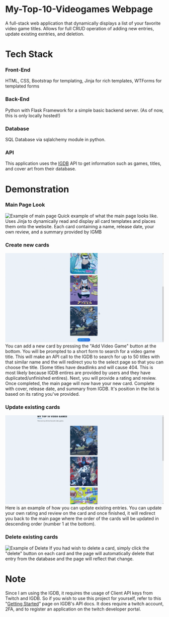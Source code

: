 # My-Top-10-Videogames Webpage

 A full-stack web application that dynamically displays a list of your favorite video game titles. Allows for full CRUD operation of adding new entries, update existing exntries, and deletion.

# Tech Stack

### Front-End

HTML, CSS, Bootstrap for templating, Jinja for rich templates, WTForms for templated forms

### Back-End

Python with Flask Framework for a simple basic backend server. (As of now, this is only locally hosted!)

### Database

SQL Database via sqlalchemy module in python.

### API

This application uses the [IGDB](https://www.igdb.com/) API to get information such as games, titles, and cover art from their database. 


# Demonstration
### Main Page Look
![Example of main page](https://github.com/rinriukato/My-Top-10-Videogames-Webpage/blob/main/sample-images/main-page-example.gif)
Quick example of what the main page looks like. Uses Jinja to dynamically read and display all card templates and places them onto the website. Each card containing a name, release date, your own review, and a summary provided by IGMB

### Create new cards
![Example of Add](https://github.com/rinriukato/My-Top-10-Videogames-Webpage/blob/main/sample-images/add-example.gif)
You can add a new card by pressing the "Add Video Game" button at the bottom. You will be prompted to a short form to search for a video game title. This will make an API call to the IGDB to search for up to 50 titles with that similar name and the will redirect you to the select page so that you can choose the title. (Some titles have deadlinks and will cause 404. This is most likely because IGDB entires are provided by users and they have duplicated/unfinished entires). Next, you will provide a rating and review. Once completed, the main page will now have your new card. Complete with cover, release date, and summary from IGDB. It's position in the list is based on its rating you've provided. 

### Update existing cards
![Example of Update](https://github.com/rinriukato/My-Top-10-Videogames-Webpage/blob/main/sample-images/update-example.gif)
Here is an example of how you can update existing entries. You can update your own rating and review on the card and once finished, it will redirect you back to the main page where the order of the cards will be updated in descending order (number 1 at the bottom).

### Delete existing cards
![Example of Delete](https://github.com/rinriukato/My-Top-10-Videogames-Webpage/blob/main/sample-images/delete-example.gif)
If you had wish to delete a card, simply click the "delete" button on each card and the page will automatically delete that entry from the database and the page will reflect that change.

# Note
Since I am using the IGDB, it requires the usage of Client API keys from Twitch and IGDB. So if you wish to use this project for yourself, refer to this "[Getting Started](https://api-docs.igdb.com/#getting-started)" page on IGDB's API docs. It does require a twitch account, 2FA, and to register an application on the twitch developer portal.
